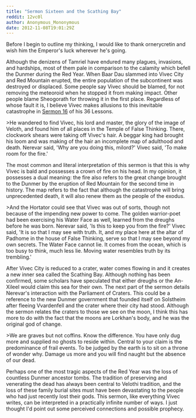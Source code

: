 ```yaml
---
title: "Sermon Sixteen and the Scathing Bay"
reddit: 12vc0l
author: Anonymous_Mononymous
date: 2012-11-08T19:01:29Z
---
```


Before I begin to outline my thinking, I would like to thank ornerycretin and wish him the Emperor's luck wherever he's going.

Although the denizens of Tamriel have endured many plagues, invasions, and hardships, most of them pale in comparison to the calamity which befell the Dunmer during the Red Year. When Baar Dau slammed into Vivec City and Red Mountain erupted, the entire population of the subcontinent was destroyed or displaced. Some people say Vivec should be blamed, for not removing the meteoroid when he stopped it from making impact. Other people blame Sheogorath for throwing it in the first place. Regardless of whose fault it is, I believe Vivec makes allusions to this inevitable catastrophe in [Sermon 16](http://www.imperial-library.info/content/thirty-six-lessons-vivec-sermon-sixteen) of his 36 Lessons.

&gt;He wandered to find Vivec, his lord and master, the glory of the image of Veloth, and found him of all places in the Temple of False Thinking. There, clockwork shears were taking off Vivec's hair. A beggar king had brought his loom and was making of the hair an incomplete map of adulthood and death.
Nerevar said, 'Why are you doing this, milord?'
Vivec said, 'To make room for the fire.'

The most common and literal interpretation of this sermon is that this is why Vivec is bald and possesses a crown of fire on his head. In my opinion, it possesses a dual meaning: the fire also refers to the great change brought to the Dunmer by the eruption of Red Mountain for the second time in history. The map refers to the fact that although the catastrophe will bring unprecedented death, it will also renew them as the people of the exodus.

&gt;And the Hortator could see that Vivec was out of sorts, though not because of the impending new power to come. The golden warrior-poet had been exercising his Water Face as well, learned from the dreughs before he was born.
Nerevar said, 'Is this to keep you from the fire?'
Vivec said, 'It is so that I may see with truth. It, and my place here at the altar of Padhome in the house of False Thinking, serve so that I may see beyond my own secrets. The Water Face cannot lie. It comes from the ocean, which is too busy to think, much less lie. Moving water resembles truth by its trembling.'

After Vivec City is reduced to a crater, water comes flowing in and it creates a new inner sea called the Scathing Bay. Although nothing has been confirmed, some scholars have speculated that either dreughs or the An-Xileel would claim this sea for their own. The next part of the sermon details Nerevar's interaction with the Parliament of Craters. This could be a reference to the new Dunmer government that founded itself on Solstheim after fleeing Vvardenfell and the crater where their city had stood. Although the sermon relates the craters to those we see on the moon, I think this has more to do with the fact that the moons are Lorkhan's body, and he was the original god of change.

&gt;We are graves but not coffins. Know the difference. You have only dug more and supplied no ghosts to reside within. Central to your claim is the predominance of frail events. To be judged by the earth is to sit on a throne of wonder why. Damage us more and you will find naught but the absence of our dead.

Perhaps one of the most tragic aspects of the Red Year was the loss of countless Dunmer ancestor tombs. The tradition of preserving and venerating the dead has always been central to Velothi tradition, and the loss of these family burial sites must have been devastating to the people who had just recently lost their gods. This sermon, like everything Vivec writes, can be interpreted in a practically infinite number of ways. I just thought I'd point out some perceived connections and possible prophecy.

